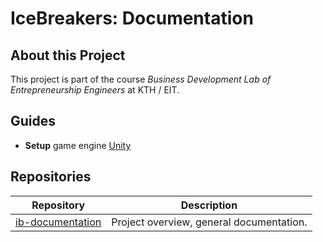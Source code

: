 # IceBreakers: Documentation

## About this Project

This project is part of the course *Business Development Lab of Entrepreneurship Engineers* at KTH / EIT.

## Guides

* **Setup** game engine [Unity](./setup_unity.md)

## Repositories

| Repository                | Description                                                                  |
| ------------------------- | ---------------------------------------------------------------------------- |
| [ib-documentation]        | Project overview, general documentation.                                     |

[ib-documentation]: https://github.com/IceBreakers2021/ib-documentation
